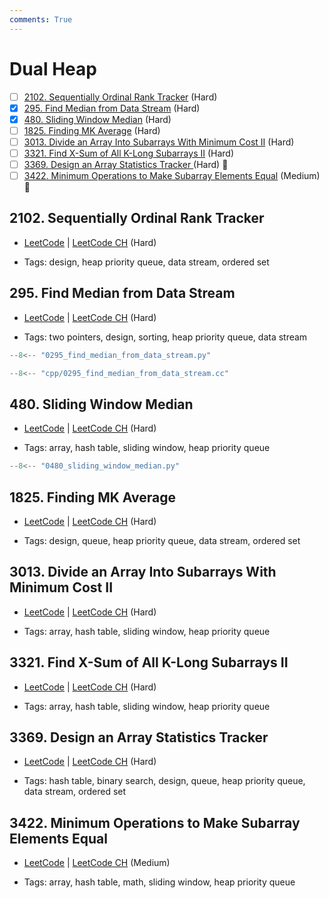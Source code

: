 ```yaml
---
comments: True
---
```


# Dual Heap

- [ ] [2102. Sequentially Ordinal Rank Tracker](https://leetcode.cn/problems/sequentially-ordinal-rank-tracker/) (Hard)
- [x] [295. Find Median from Data Stream](https://leetcode.cn/problems/find-median-from-data-stream/) (Hard)
- [x] [480. Sliding Window Median](https://leetcode.cn/problems/sliding-window-median/) (Hard)
- [ ] [1825. Finding MK Average](https://leetcode.cn/problems/finding-mk-average/) (Hard)
- [ ] [3013. Divide an Array Into Subarrays With Minimum Cost II](https://leetcode.cn/problems/divide-an-array-into-subarrays-with-minimum-cost-ii/) (Hard)
- [ ] [3321. Find X-Sum of All K-Long Subarrays II](https://leetcode.cn/problems/find-x-sum-of-all-k-long-subarrays-ii/) (Hard)
- [ ] [3369. Design an Array Statistics Tracker ](https://leetcode.cn/problems/design-an-array-statistics-tracker/) (Hard) 👑
- [ ] [3422. Minimum Operations to Make Subarray Elements Equal](https://leetcode.cn/problems/minimum-operations-to-make-subarray-elements-equal/) (Medium) 👑

## 2102. Sequentially Ordinal Rank Tracker

-   [LeetCode](https://leetcode.com/problems/sequentially-ordinal-rank-tracker/) | [LeetCode CH](https://leetcode.cn/problems/sequentially-ordinal-rank-tracker/) (Hard)

-   Tags: design, heap priority queue, data stream, ordered set

## 295. Find Median from Data Stream

-   [LeetCode](https://leetcode.com/problems/find-median-from-data-stream/) | [LeetCode CH](https://leetcode.cn/problems/find-median-from-data-stream/) (Hard)

-   Tags: two pointers, design, sorting, heap priority queue, data stream

```python title="295. Find Median from Data Stream - Python Solution"
--8<-- "0295_find_median_from_data_stream.py"
```

```cpp title="295. Find Median from Data Stream - C++ Solution"
--8<-- "cpp/0295_find_median_from_data_stream.cc"
```

## 480. Sliding Window Median

-   [LeetCode](https://leetcode.com/problems/sliding-window-median/) | [LeetCode CH](https://leetcode.cn/problems/sliding-window-median/) (Hard)

-   Tags: array, hash table, sliding window, heap priority queue

```python title="480. Sliding Window Median - Python Solution"
--8<-- "0480_sliding_window_median.py"
```

## 1825. Finding MK Average

-   [LeetCode](https://leetcode.com/problems/finding-mk-average/) | [LeetCode CH](https://leetcode.cn/problems/finding-mk-average/) (Hard)

-   Tags: design, queue, heap priority queue, data stream, ordered set

## 3013. Divide an Array Into Subarrays With Minimum Cost II

-   [LeetCode](https://leetcode.com/problems/divide-an-array-into-subarrays-with-minimum-cost-ii/) | [LeetCode CH](https://leetcode.cn/problems/divide-an-array-into-subarrays-with-minimum-cost-ii/) (Hard)

-   Tags: array, hash table, sliding window, heap priority queue

## 3321. Find X-Sum of All K-Long Subarrays II

-   [LeetCode](https://leetcode.com/problems/find-x-sum-of-all-k-long-subarrays-ii/) | [LeetCode CH](https://leetcode.cn/problems/find-x-sum-of-all-k-long-subarrays-ii/) (Hard)

-   Tags: array, hash table, sliding window, heap priority queue

## 3369. Design an Array Statistics Tracker

-   [LeetCode](https://leetcode.com/problems/design-an-array-statistics-tracker/) | [LeetCode CH](https://leetcode.cn/problems/design-an-array-statistics-tracker/) (Hard)

-   Tags: hash table, binary search, design, queue, heap priority queue, data stream, ordered set

## 3422. Minimum Operations to Make Subarray Elements Equal

-   [LeetCode](https://leetcode.com/problems/minimum-operations-to-make-subarray-elements-equal/) | [LeetCode CH](https://leetcode.cn/problems/minimum-operations-to-make-subarray-elements-equal/) (Medium)

-   Tags: array, hash table, math, sliding window, heap priority queue
